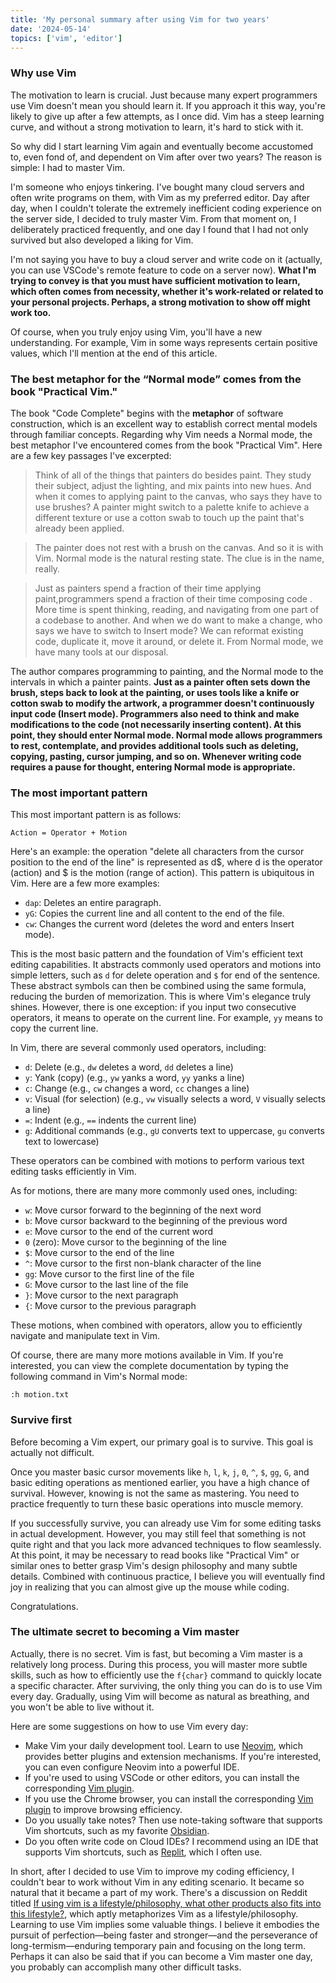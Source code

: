 ```yaml
---
title: 'My personal summary after using Vim for two years'
date: '2024-05-14'
topics: ['vim', 'editor']
---
```


### Why use Vim

The motivation to learn is crucial. Just because many expert programmers use Vim doesn't mean you should learn it. If you approach it this way, you're likely to give up after a few attempts, as I once did. Vim has a steep learning curve, and without a strong motivation to learn, it's hard to stick with it.

So why did I start learning Vim again and eventually become accustomed to, even fond of, and dependent on Vim after over two years? The reason is simple: I had to master Vim.

I'm someone who enjoys tinkering. I've bought many cloud servers and often write programs on them, with Vim as my preferred editor. Day after day, when I couldn't tolerate the extremely inefficient coding experience on the server side, I decided to truly master Vim. From that moment on, I deliberately practiced frequently, and one day I found that I had not only survived but also developed a liking for Vim.

I'm not saying you have to buy a cloud server and write code on it (actually, you can use VSCode's remote feature to code on a server now). **What I'm trying to convey is that you must have sufficient motivation to learn, which often comes from necessity, whether it's work-related or related to your personal projects. Perhaps, a strong motivation to show off might work too.**

Of course, when you truly enjoy using Vim, you'll have a new understanding. For example, Vim in some ways represents certain positive values, which I'll mention at the end of this article.

### The best metaphor for the “Normal mode” comes from the book "Practical Vim."

The book "Code Complete" begins with the **metaphor** of software construction, which is an excellent way to establish correct mental models through familiar concepts. Regarding why Vim needs a Normal mode, the best metaphor I've encountered comes from the book "Practical Vim". Here are a few key passages I've excerpted:

> Think of all of the things that painters do besides paint. They study their subject, adjust the lighting, and mix paints into new hues. And when it comes to applying paint to the canvas, who says they have to use brushes? A painter might switch to a palette knife to achieve a different texture or use a cotton swab to touch up the paint that's already been applied.

> The painter does not rest with a brush on the canvas. And so it is with Vim. Normal mode is the natural resting state. The clue is in the name, really.

> Just as painters spend a fraction of their time applying paint,programmers spend a fraction of their time composing code . More time is spent thinking, reading, and navigating from one part of a codebase to another. And when we do want to make a change, who says we have to switch to Insert mode? We can reformat existing code, duplicate it, move it around, or delete it. From Normal mode, we have many tools at our disposal.

The author compares programming to painting, and the Normal mode to the intervals in which a painter paints. **Just as a painter often sets down the brush, steps back to look at the painting, or uses tools like a knife or cotton swab to modify the artwork, a programmer doesn't continuously input code (Insert mode). Programmers also need to think and make modifications to the code (not necessarily inserting content). At this point, they should enter Normal mode. Normal mode allows programmers to rest, contemplate, and provides additional tools such as deleting, copying, pasting, cursor jumping, and so on. Whenever writing code requires a pause for thought, entering Normal mode is appropriate.**

### The most important pattern

This most important pattern is as follows:

```
Action = Operator + Motion
```

Here's an example: the operation "delete all characters from the cursor position to the end of the line" is represented as d$, where d is the operator (action) and $ is the motion (range of action). This pattern is ubiquitous in Vim. Here are a few more examples:

- `dap`: Deletes an entire paragraph.
- `yG`: Copies the current line and all content to the end of the file.
- `cw`: Changes the current word (deletes the word and enters Insert mode).

This is the most basic pattern and the foundation of Vim's efficient text editing capabilities. It abstracts commonly used operators and motions into simple letters, such as `d` for delete operation and `$` for end of the sentence. These abstract symbols can then be combined using the same formula, reducing the burden of memorization. This is where Vim's elegance truly shines. However, there is one exception: if you input two consecutive operators, it means to operate on the current line. For example, `yy` means to copy the current line.

In Vim, there are several commonly used operators, including:

- `d`: Delete (e.g., `dw` deletes a word, `dd` deletes a line)
- `y`: Yank (copy) (e.g., `yw` yanks a word, `yy` yanks a line)
- `c`: Change (e.g., `cw` changes a word, `cc` changes a line)
- `v`: Visual (for selection) (e.g., `vw` visually selects a word, `V` visually selects a line)
- `=`: Indent (e.g., `==` indents the current line)
- `g`: Additional commands (e.g., `gU` converts text to uppercase, `gu` converts text to lowercase)

These operators can be combined with motions to perform various text editing tasks efficiently in Vim.

As for motions, there are many more commonly used ones, including:

- `w`: Move cursor forward to the beginning of the next word
- `b`: Move cursor backward to the beginning of the previous word
- `e`: Move cursor to the end of the current word
- `0` (zero): Move cursor to the beginning of the line
- `$`: Move cursor to the end of the line
- `^`: Move cursor to the first non-blank character of the line
- `gg`: Move cursor to the first line of the file
- `G`: Move cursor to the last line of the file
- `}`: Move cursor to the next paragraph
- `{`: Move cursor to the previous paragraph

These motions, when combined with operators, allow you to efficiently navigate and manipulate text in Vim.

Of course, there are many more motions available in Vim. If you're interested, you can view the complete documentation by typing the following command in Vim's Normal mode:

```
:h motion.txt
```

### Survive first

Before becoming a Vim expert, our primary goal is to survive. This goal is actually not difficult.

Once you master basic cursor movements like `h`, `l`, `k`, `j`, `0`, `^`, `$`, `gg`, `G`, and basic editing operations as mentioned earlier, you have a high chance of survival. However, knowing is not the same as mastering. You need to practice frequently to turn these basic operations into muscle memory.

If you successfully survive, you can already use Vim for some editing tasks in actual development. However, you may still feel that something is not quite right and that you lack more advanced techniques to flow seamlessly. At this point, it may be necessary to read books like "Practical Vim" or similar ones to better grasp Vim's design philosophy and many subtle details. Combined with continuous practice, I believe you will eventually find joy in realizing that you can almost give up the mouse while coding.

Congratulations.

### The ultimate secret to becoming a Vim master

Actually, there is no secret. Vim is fast, but becoming a Vim master is a relatively long process. During this process, you will master more subtle skills, such as how to efficiently use the `f{char}` command to quickly locate a specific character. After surviving, the only thing you can do is to use Vim every day. Gradually, using Vim will become as natural as breathing, and you won't be able to live without it.

Here are some suggestions on how to use Vim every day:

- Make Vim your daily development tool. Learn to use [Neovim](https://neovim.io/), which provides better plugins and extension mechanisms. If you're interested, you can even configure Neovim into a powerful IDE.
- If you're used to using VSCode or other editors, you can install the corresponding [Vim plugin](https://marketplace.visualstudio.com/items?itemName=vscodevim.vim).
- If you use the Chrome browser, you can install the corresponding [Vim plugin](https://chrome.google.com/webstore/detail/vimium/dbepggeogbaibhgnhhndojpepiihcmeb) to improve browsing efficiency.
- Do you usually take notes? Then use note-taking software that supports Vim shortcuts, such as my favorite [Obsidian](https://obsidian.md/).
- Do you often write code on Cloud IDEs? I recommend using an IDE that supports Vim shortcuts, such as [Replit](https://replit.com/), which I often use.

In short, after I decided to use Vim to improve my coding efficiency, I couldn't bear to work without Vim in any editing scenario. It became so natural that it became a part of my work. There's a discussion on Reddit titled [If using vim is a lifestyle/philosophy, what other products also fits into this lifestyle?](https://www.reddit.com/r/vim/comments/q9zhrc/if_using_vim_is_a_lifestylephilosophy_what_other/), which aptly metaphorizes Vim as a lifestyle/philosophy. Learning to use Vim implies some valuable things. I believe it embodies the pursuit of perfection—being faster and stronger—and the perseverance of long-termism—enduring temporary pain and focusing on the long term. Perhaps it can also be said that if you can become a Vim master one day, you probably can accomplish many other difficult tasks.
